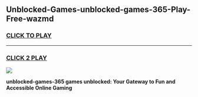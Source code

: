 
## Unblocked-Games-unblocked-games-365-Play-Free-wazmd
<h3>
<a href="https://premium76.site?title=unblocked-games-365&ref=22A">CLICK TO PLAY</a></h3>
<hr>

<h3>
<a href="https://premium76.site?title=unblocked-games-365&ref=22A">CLICK 2 PLAY</a>
  
</h3>

<a href="https://premium76.site?title=unblocked-games-365&ref=22A"><img src="https://clearcache.store/games.png"></a>


**unblocked-games-365 games unblocked: Your Gateway to Fun and Accessible Online Gaming**
